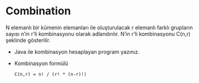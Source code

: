 # Combination

N elemanlı bir kümenin elemanları ile oluşturulacak r elemanlı farklı grupların sayısı n’in r’li kombinasyonu olarak adlandırılır. N’in r’li kombinasyonu C(n,r) şeklinde gösterilir.

* Java ile kombinasyon hesaplayan program yazınız.

* Kombinasyon formülü

  ```C(n,r) = n! / (r! * (n-r)!)```